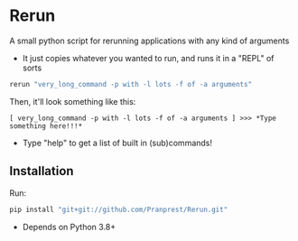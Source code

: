 # Rerun
A small python script for rerunning applications with any kind of arguments
- It just copies whatever you wanted to run, and runs it in a "REPL" of sorts

```sh
rerun "very_long_command -p with -l lots -f of -a arguments"
```

Then, it'll look something like this:
```
[ very_long_command -p with -l lots -f of -a arguments ] >>> *Type something here!!!*
```

- Type "help" to get a list of built in (sub)commands! 

## Installation
Run:
```sh
pip install "git+git://github.com/Pranprest/Rerun.git"
```
- Depends on Python 3.8+

